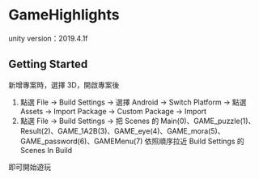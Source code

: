 # GameHighlights

unity version：2019.4.1f

## Getting Started

新增專案時，選擇 3D，開啟專案後

1. 點選 File -> Build Settings -> 選擇 Android -> Switch Platform -> 點選 Assets -> Import Package -> Custom Package -> Import
2. 點選 File -> Build Settings -> 把 Scenes 的 Main(0)、GAME_puzzle(1)、Result(2)、GAME_1A2B(3)、GAME_eye(4)、GAME_mora(5)、GAME_password(6)、GAMEMenu(7) 依照順序拉近 Build Settings 的 Scenes In Build

即可開始遊玩
